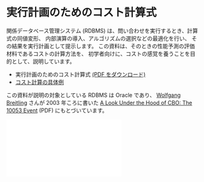 # 実行計画のためのコスト計算式


関係データベース管理システム (RDBMS) は、問い合わせを実行するとき、計算式の同値変形、
内部演算の導入、アルゴリズムの選択などの最適化を行い、
その結果を実行計画として提示します。
この資料は、そのときの性能予測の評価材料であるコストの計算方法を、
初学者向けに、コストの感覚を養うことを目的として、説明しています。

 - 実行計画のためのコスト計算式 [(PDF をダウンロード)][PDF download]
 - [コスト計算の具体例][PLAN] 

この資料が説明の対象としている RDBMS は Oracle であり、
[Wolfgang Breitling] さんが 2003 年ころに書いた
[A Look Under the Hood of CBO: The 10053 Event][CBO] (PDF)
にもとづいています。


![PDF]

[PDF download]: rdbms-cost-formula.pdf?raw=true
[PDF]: rdbms-cost-formula.pdf
[PLAN]: PLAN.md
[CBO]: http://www.centrexcc.com/A%20Look%20under%20the%20Hood%20of%20CBO%20-%20the%2010053%20Event.pdf
[Wolfgang Breitling]: http://www.centrexcc.com

